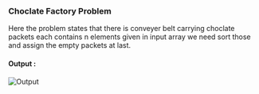 <h3>Choclate Factory Problem</h3>
<p>Here the problem states that there is conveyer belt carrying choclate packets each contains n elements given in input array we need sort those and assign the empty packets at last.</p>
<h4>Output : </h4>
<img src="https://github.com/user-attachments/assets/4736acba-012d-4f1c-b924-a88ec255714d" alt="Output"/>
